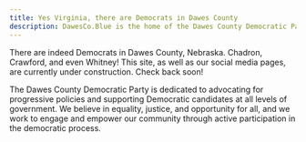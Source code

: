 ```yaml
---
title: Yes Virginia, there are Democrats in Dawes County
description: DawesCo.Blue is the home of the Dawes County Democratic Party
---
```


There are indeed Democrats in Dawes County, Nebraska. Chadron, Crawford, 
and even Whitney! This site, as well as our social media pages, are 
currently under construction. Check back soon!

The Dawes County Democratic Party is dedicated to advocating for progressive policies and supporting Democratic candidates at all levels of government. We believe in equality, justice, and opportunity for all, and we work to engage and empower our community through active participation in the democratic process.
